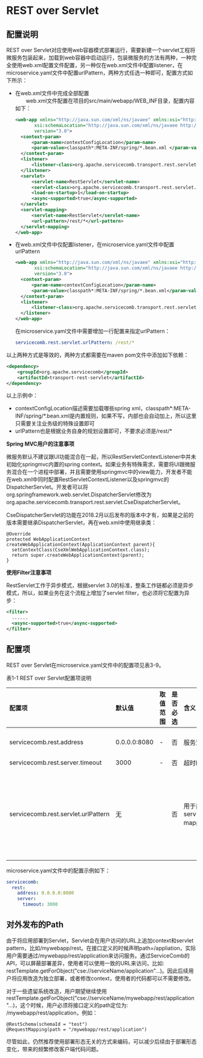 # REST over Servlet

## 配置说明

REST over Servlet对应使用web容器模式部署运行，需要新建一个servlet工程将微服务包装起来，加载到web容器中启动运行，包装微服务的方法有两种，一种完全使用web.xml配置文件配置，另一种仅在web.xml文件中配置listener，在microservice.yaml文件中配置urlPattern，两种方式任选一种即可，配置方式如下所示：

* 在web.xml文件中完成全部配置  
  　　web.xml文件配置在项目的src/main/webapp/WEB\_INF目录，配置内容如下：

  ```xml
  <web-app xmlns="http://java.sun.com/xml/ns/javaee" xmlns:xsi="http://www.w3.org/2001/XMLSchema-instance"
         xsi:schemaLocation="http://java.sun.com/xml/ns/javaee http://java.sun.com/xml/ns/javaee/web-app_3_0.xsd"
         version="3.0">
    <context-param>
        <param-name>contextConfigLocation</param-name>
        <param-value>classpath*:META-INF/spring/*.bean.xml </param-value>
    </context-param>
    <listener>
        <listener-class>org.apache.servicecomb.transport.rest.servlet.RestServletContextListener</listener-class>
    </listener>
    <servlet>
        <servlet-name>RestServlet</servlet-name>
        <servlet-class>org.apache.servicecomb.transport.rest.servlet.RestServlet</servlet-class>
        <load-on-startup>1</load-on-startup>
        <async-supported>true</async-supported>
    </servlet>
    <servlet-mapping>
        <servlet-name>RestServlet</servlet-name>
        <url-pattern>/rest/*</url-pattern>
    </servlet-mapping>
  </web-app>
  ```

* 在web.xml文件中仅配置listener，在microservice.yaml文件中配置urlPattern

  ```xml
  <web-app xmlns="http://java.sun.com/xml/ns/javaee" xmlns:xsi="http://www.w3.org/2001/XMLSchema-instance"
         xsi:schemaLocation="http://java.sun.com/xml/ns/javaee http://java.sun.com/xml/ns/javaee/web-app_3_0.xsd"
         version="3.0">
    <context-param>
        <param-name>contextConfigLocation</param-name>
        <param-value>classpath*:META-INF/spring/*.bean.xml</param-value>
    </context-param>
    <listener>
        <listener-class>org.apache.servicecomb.transport.rest.servlet.RestServletContextListener</listener-class>
    </listener>
  </web-app>
  ```

  在microservice.yaml文件中需要增加一行配置来指定urlPattern：

  ```yaml
  servicecomb.rest.servlet.urlPattern: /rest/*
  ```

以上两种方式是等效的，两种方式都需要在maven pom文件中添加如下依赖：

```xml
<dependency>
    <groupId>org.apache.servicecomb</groupId>
    <artifactId>transport-rest-servlet</artifactId>
</dependency>
```

以上示例中：

* contextConfigLocation描述需要加载哪些spring xml，classpath\*:META-INF/spring/\*.bean.xml是内置规则，如果不写，内部也会自动加上，所以这里只需要关注业务级的特殊设置即可
* urlPattern也是根据业务自身的规划设置即可，不要求必须是/rest/\*

**Spring MVC用户的注意事项**

微服务默认不建议跟UI功能混合在一起，所以RestServletContextListener中并未初始化springmvc内置的spring context。如果业务有特殊需求，需要将UI跟微服务混合在一个进程中部署，并且需要使用springmvc中的view能力，开发者不能在web.xml中同时配置RestServletContextListener以及springmvc的DispatcherServlet。开发者可以将org.springframework.web.servlet.DispatcherServlet修改为org.apache.servicecomb.transport.rest.servlet.CseDispatcherServlet。

CseDispatcherServlet的功能在2018.2月以后发布的版本中才有，如果是之前的版本需要继承DispatcherServlet，再在web.xml中使用继承类：

```
@Override
protected WebApplicationContext createWebApplicationContext(ApplicationContext parent){
  setContextClass(CseXmlWebApplicationContext.class);
  return super.createWebApplicationContext(parent);
}
```

**使用Filter注意事项**

RestServlet工作于异步模式，根据servlet 3.0的标准，整条工作链都必须是异步模式，所以，如果业务在这个流程上增加了servlet filter，也必须将它配置为异步：

```xml
<filter>
  ......
  <async-supported>true</async-supported>
</filter>
```

## **配置项**

REST over Servlet在microservice.yaml文件中的配置项见表3-9。

表1-1 REST over Servlet配置项说明

| 配置项 | 默认值 | 取值范围 | 是否必选 | 含义 | 注意 |
| :--- | :--- | :--- | :--- | :--- | :--- |
| servicecomb.rest.address | 0.0.0.0:8080 | - | 否 | 服务监听地址 | 必须配置为与web容器监听地址相同的地址 |
| servicecomb.rest.server.timeout | 3000 | - | 否 | 超时时间 | 单位为毫秒 |
| servicecomb.rest.servlet.urlPattern | 无 |  | 否 | 用于简化servlet+servlet mapping配置 | 只有在web.xml中未配置servlet+servlet mapping时，才使用此配置项，配置格式为：/\* 或  /path/\*，其中path可以是多次目录 |

microservice.yaml文件中的配置示例如下：

```yaml
servicecomb:
  rest:
    address: 0.0.0.0:8080
    server:
      timeout: 3000
```

## 对外发布的Path
由于将应用部署到Servlet，Servlet会在用户访问的URL上追加context和servlet pattern，比如/mywebapp/rest。在接口定义的时候声明path=/appliation，实际用户需要通过/mywebapp/rest/application来访问服务。通过ServiceComb的API，可以屏蔽部署差异，使用者可以使用一致的URL来访问，比如: restTemplate.getForObject("cse://serviceName/application"...)。因此后续用户将应用改造为独立部署，或者修改context，使用者的代码都可以不需要修改。

对于一些遗留系统改造，用户期望继续使用restTemplate.getForObject("cse://serviceName/mywebapp/rest/application"...)，这个时候，用户必须将接口定义的path定位为: /mywebapp/rest/application，例如：
```
@RestSchema(schemaId = "test")
@RequestMapping(path = "/mywebapp/rest/application")
```

尽管如此，仍然推荐使用部署形态无关的方式来编码，可以减少后续由于部署形态变化，带来的频繁修改客户端代码问题。

